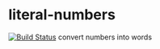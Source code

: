 # literal-numbers
[![Build Status](https://travis-ci.org/rziv/literal-numbers.svg?branch=master)](https://travis-ci.org/rziv/literal-numbers)
convert numbers into words
